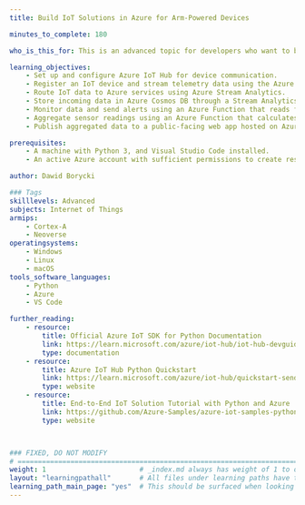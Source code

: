 ```yaml
---
title: Build IoT Solutions in Azure for Arm-Powered Devices

minutes_to_complete: 180

who_is_this_for: This is an advanced topic for developers who want to build a comprehensive IoT solution in Azure that streams, stores, monitors, aggregates, and visualizes telemetry data from Arm64-powered IoT devices.

learning_objectives:
    - Set up and configure Azure IoT Hub for device communication.
    - Register an IoT device and stream telemetry data using the Azure IoT SDK.
    - Route IoT data to Azure services using Azure Stream Analytics.
    - Store incoming data in Azure Cosmos DB through a Stream Analytics job.
    - Monitor data and send alerts using an Azure Function that reads from Cosmos DB and triggers notifications based on thresholds.
    - Aggregate sensor readings using an Azure Function that calculates average values from stored data.
    - Publish aggregated data to a public-facing web app hosted on Azure Blob Storage.

prerequisites:
    - A machine with Python 3, and Visual Studio Code installed. 
    - An active Azure account with sufficient permissions to create resources (such as IoT Hub, Functions, and Cosmos DB).

author: Dawid Borycki

### Tags
skilllevels: Advanced
subjects: Internet of Things
armips:
    - Cortex-A
    - Neoverse
operatingsystems:
    - Windows
    - Linux
    - macOS
tools_software_languages:    
    - Python
    - Azure
    - VS Code

further_reading:
    - resource:
        title: Official Azure IoT SDK for Python Documentation
        link: https://learn.microsoft.com/azure/iot-hub/iot-hub-devguide-sdks
        type: documentation    
    - resource:
        title: Azure IoT Hub Python Quickstart
        link: https://learn.microsoft.com/azure/iot-hub/quickstart-send-telemetry-python
        type: website
    - resource:
        title: End-to-End IoT Solution Tutorial with Python and Azure
        link: https://github.com/Azure-Samples/azure-iot-samples-python
        type: website



### FIXED, DO NOT MODIFY
# ================================================================================
weight: 1                       # _index.md always has weight of 1 to order correctly
layout: "learningpathall"       # All files under learning paths have this same wrapper
learning_path_main_page: "yes"  # This should be surfaced when looking for related content. Only set for _index.md of learning path content.
---
```

